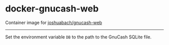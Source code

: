 # docker-gnucash-web

Container image for [joshuabach/gnucash-web][a]

[a]: https://github.com/joshuabach/gnucash-web

-----

Set the environment variable `DB` to the path to the GnuCash SQLite file.
